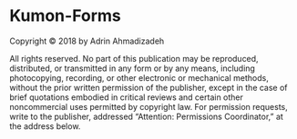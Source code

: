 # Kumon-Forms
Copyright © 2018 by Adrin Ahmadizadeh

All rights reserved. No part of this publication may be reproduced, distributed, or transmitted in any form or by any means, including photocopying, recording, or other electronic or mechanical methods, without the prior written permission of the publisher, except in the case of brief quotations embodied in critical reviews and certain other noncommercial uses permitted by copyright law. For permission requests, write to the publisher, addressed “Attention: Permissions Coordinator,” at the address below.
